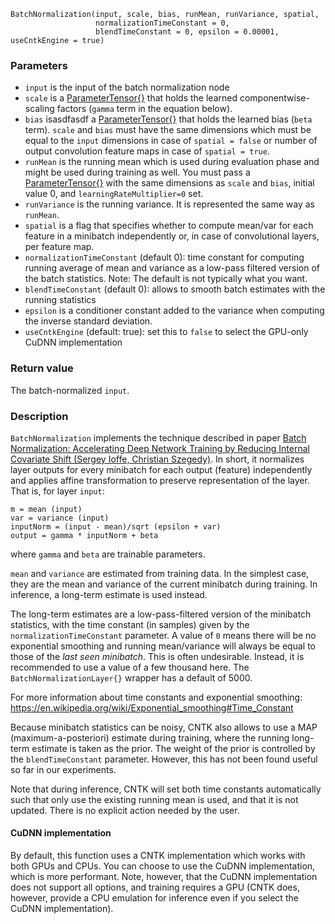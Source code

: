 
    BatchNormalization(input, scale, bias, runMean, runVariance, spatial,
                       normalizationTimeConstant = 0,
                       blendTimeConstant = 0, epsilon = 0.00001, useCntkEngine = true)

### Parameters

* `input` is the input of the batch normalization node
* `scale` is a [ParameterTensor{}](./Parameters-And-Constants#parametertensor) that holds the learned componentwise-scaling factors (`gamma` term in the equation below).
* `bias` isasdfasdf a [ParameterTensor{}](./Parameters-And-Constants#parametertensor) that holds the learned bias (`beta` term). `scale` and `bias` must have the same dimensions which must be equal to the `input` dimensions in case of `spatial = false` or number of output convolution feature maps in case of `spatial = true`.
* `runMean` is the running mean which is used during evaluation phase and might be used during training as well.
You must pass a [ParameterTensor{}](./Parameters-And-Constants#parametertensor) with
the same dimensions as `scale` and `bias`,
initial value 0, and `learningRateMultiplier=0` set.
* `runVariance` is the running variance. It is represented the same way as `runMean`.
* `spatial` is a flag that specifies whether to compute mean/var for each feature in a minibatch independently or, in case of convolutional layers, per feature map.
* `normalizationTimeConstant` (default 0): time constant for computing running average of mean and variance as a
low-pass filtered version of the batch statistics. Note: The default is not typically what you want.
* `blendTimeConstant` (default 0): allows to smooth batch estimates with the running statistics
* `epsilon` is a conditioner constant added to the variance when computing the inverse standard deviation.
* `useCntkEngine` (default: true): set this to `false` to select the GPU-only CuDNN implementation

### Return value
The batch-normalized `input`.

### Description

`BatchNormalization` implements the technique described in paper 
[Batch Normalization: Accelerating Deep Network Training by Reducing Internal Covariate Shift (Sergey Ioffe, Christian Szegedy)](http://arxiv.org/abs/1502.03167).
In short, it normalizes layer outputs for every minibatch for each output (feature) independently and applies affine transformation to preserve representation of the layer. That is, for layer `input`:
```
m = mean (input)
var = variance (input)
inputNorm = (input - mean)/sqrt (epsilon + var)
output = gamma * inputNorm + beta
```
where `gamma` and `beta` are trainable parameters.

`mean` and `variance` are estimated from training data. In the simplest case, they are the mean and variance
of the current minibatch during training. In inference, a long-term estimate is used instead.

The long-term estimates are a low-pass-filtered version of the minibatch statistics, with the time constant
(in samples) given by the `normalizationTimeConstant` parameter.
A value of `0` means there will be no exponential smoothing and running mean/variance
will always be equal to those of the *last seen minibatch*.
This is often undesirable.
Instead, it is recommended to use a value of a few thousand here.
The `BatchNormalizationLayer{}` wrapper has a default of 5000.

For more information about time constants and exponential smoothing: https://en.wikipedia.org/wiki/Exponential_smoothing#Time_Constant

Because minibatch statistics can be noisy,
CNTK also allows to use a MAP (maximum-a-posteriori) estimate during training,
where the running long-term estimate is taken as the prior.
The weight of the prior is controlled by the `blendTimeConstant` parameter.
However, this has not been found useful so far in our experiments.

Note that during inference, CNTK will set both time constants automatically such that
only use the existing running mean is used, and that it is not updated. There is no explicit action needed by the user.

#### CuDNN implementation
By default, this function uses a CNTK implementation which works with both GPUs and CPUs.
You can choose to use the CuDNN implementation, which is more performant.
Note, however, that the CuDNN implementation does not support all options,
and training requires a GPU (CNTK does, however, provide a CPU emulation for inference
even if you select the CuDNN implementation).
